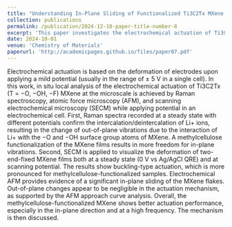 ```yaml
---
title: "Understanding In-Plane Sliding of Functionalized Ti3C2Tx MXene by In Situ Microscale Analysis of Electrochemical Actuation"
collection: publications
permalink: /publication/2024-12-10-paper-title-number-8
excerpt: 'This paper investigates the electrochemical actuation of Ti3C2Tx MXene using techniques like Raman spectroscopy, AFM, and SECM, revealing that methylcellulose functionalization enhances in-plane vibrations and buckling actuation under applied potentials, leading to improved performance.'
date: 2024-10-01
venue: 'Chemistry of Materials'
paperurl: 'http://academicpages.github.io/files/paper07.pdf'
---
```


Electrochemical actuation is based on the deformation of electrodes upon applying a mild potential (usually in the range of ± 5 V in a single cell). In this work, in situ local analysis of the electrochemical actuation of Ti3C2Tx (T = −O, −OH, −F) MXene at the microscale is achieved by Raman spectroscopy, atomic force microscopy (AFM), and scanning electrochemical microscopy (SECM) while applying potential in an electrochemical cell. First, Raman spectra recorded at a steady state with different potentials confirm the intercalation/deintercalation of Li+ ions, resulting in the change of out-of-plane vibrations due to the interaction of Li+ with the −O and −OH surface group atoms of MXene. A methylcellulose functionalization of the MXene films results in more freedom for in-plane vibrations. Second, SECM is applied to visualize the deformation of two-end-fixed MXene films both at a steady state (0 V vs Ag/AgCl QRE) and at scanning potential. The results show buckling-type actuation, which is more pronounced for methylcellulose-functionalized samples. Electrochemical AFM provides evidence of a significant in-plane sliding of the MXene flakes. Out-of-plane changes appear to be negligible in the actuation mechanism, as supported by the AFM approach curve analysis. Overall, the methylcellulose-functionalized MXene shows better actuation performance, especially in the in-plane direction and at a high frequency. The mechanism is then discussed.


